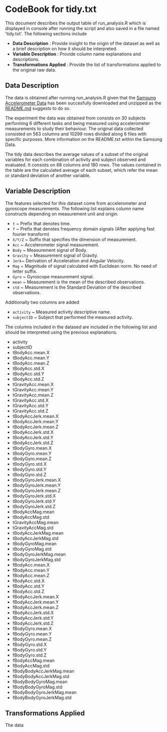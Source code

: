 CodeBook for tidy.txt
=====================

This document describes the output table of run_analysis.R which is displayed in console after running the script and also saved in a file named 'tidy.txt'. The following sections include

   * __Data Description__ : Provide insight to the origin of the dataset as well as a brief description on how it should be interpreted.
   * __Variable Description__ : Provide column name explanations and descriptions.
   * __Transformations Applied__ : Provide the list of transformations applied to the original raw data.
   
   
   
Data Description
----------------

   The data is obtained after running run_analysis.R given that the [Samsung Accelerometer Data](https://d396qusza40orc.cloudfront.net/getdata%2Fprojectfiles%2FUCI%20HAR%20Dataset.zip) has been succesfully downloaded and unzipped as the [README.md](https://github.com/csmc88/accel_data/blob/master/README.md) suggests to do so.
   
   The experiment the data was obtained from consists on 30 subjects performing 6 different tasks and being measured using accelerometer measurements to study their behaviour. The original data collected consisted on 563 columns and 10299 rows divided along 6 files with specific purposes. More information on the README.txt within the Samsung Data.  
   
   The tidy data describes the average values of a subset of the original variables for each combination of activity and subject observed and evaluated. It consists on 68 columns and 180 rows. The values contained in the table are the calculated average of each subset, which refer the mean or standard deviation of another variable.
   

Variable Description
--------------------

   The features selected for this dataset come from accelerometer and gyroscope measurements. The following list explains column name constructs depending on measurement unit and origin.
   
   * `t` ~ Prefix that denotes time. 
   * `f` ~ Prefix that denotes frequency domain signals (After applying fast fourier transform)
   * `X/Y/Z` ~ Suffix that specifies the dimension of measurement.
   * `Acc` ~ Accelerometer signal measurement.
   * `Body` ~ Measurement signal of Body.
   * `Gravity` ~ Measurement signal of Gravity.
   * `Jerk`~ Derivation of Acceleration and Angular Velocity.
   * `Mag` ~ Magnitude of signal calculated with Euclidean norm. No need of letter suffix.
   * `Gyro` ~ Gyroscope measurement signal.
   * `mean` ~ Measurement is the mean of the described observations.  
   * `std` ~ Measurement is the Standard Deviation of the described observations.
   
   Additionally two columns are added
   
   * `activity` ~ Measured activity descriptive name.
   * `subjectID` ~ Subject that performed the measured activity.
   
   The columns included in the datased are included in the following list and should be interpreted using the previous explanations.
   
   * activity
   * subjectID
   * tBodyAcc.mean.X
   * tBodyAcc.mean.Y
   * tBodyAcc.mean.Z
   * tBodyAcc.std.X
   * tBodyAcc.std.Y
   * tBodyAcc.std.Z
   * tGravityAcc.mean.X
   * tGravityAcc.mean.Y
   * tGravityAcc.mean.Z
   * tGravityAcc.std.X
   * tGravityAcc.std.Y
   * tGravityAcc.std.Z
   * tBodyAccJerk.mean.X
   * tBodyAccJerk.mean.Y
   * tBodyAccJerk.mean.Z
   * tBodyAccJerk.std.X
   * tBodyAccJerk.std.Y
   * tBodyAccJerk.std.Z
   * tBodyGyro.mean.X
   * tBodyGyro.mean.Y
   * tBodyGyro.mean.Z
   * tBodyGyro.std.X
   * tBodyGyro.std.Y
   * tBodyGyro.std.Z
   * tBodyGyroJerk.mean.X
   * tBodyGyroJerk.mean.Y
   * tBodyGyroJerk.mean.Z
   * tBodyGyroJerk.std.X
   * tBodyGyroJerk.std.Y
   * tBodyGyroJerk.std.Z
   * tBodyAccMag.mean
   * tBodyAccMag.std
   * tGravityAccMag.mean
   * tGravityAccMag.std
   * tBodyAccJerkMag.mean
   * tBodyAccJerkMag.std
   * tBodyGyroMag.mean
   * tBodyGyroMag.std
   * tBodyGyroJerkMag.mean
   * tBodyGyroJerkMag.std
   * fBodyAcc.mean.X
   * fBodyAcc.mean.Y
   * fBodyAcc.mean.Z
   * fBodyAcc.std.X
   * fBodyAcc.std.Y
   * fBodyAcc.std.Z
   * fBodyAccJerk.mean.X
   * fBodyAccJerk.mean.Y
   * fBodyAccJerk.mean.Z
   * fBodyAccJerk.std.X
   * fBodyAccJerk.std.Y
   * fBodyAccJerk.std.Z
   * fBodyGyro.mean.X
   * fBodyGyro.mean.Y
   * fBodyGyro.mean.Z
   * fBodyGyro.std.X
   * fBodyGyro.std.Y
   * fBodyGyro.std.Z
   * fBodyAccMag.mean
   * fBodyAccMag.std
   * fBodyBodyAccJerkMag.mean
   * fBodyBodyAccJerkMag.std
   * fBodyBodyGyroMag.mean
   * fBodyBodyGyroMag.std
   * fBodyBodyGyroJerkMag.mean
   * fBodyBodyGyroJerkMag.std

   


Transformations Applied
-----------------------

   The data
